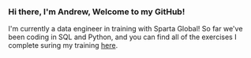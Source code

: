 ### Hi there, I'm Andrew, Welcome to my GitHub!
I'm currently a data engineer in training with Sparta Global! So far we've been coding in SQL and Python, and you can find all of the exercises I complete suring my training [here](../SpartaGlobalNotes).
<!--
**andyc2901/andyc2901** is a ✨ _special_ ✨ repository because its `README.md` (this file) appears on your GitHub profile.

Here are some ideas to get you started:

- 🔭 I’m currently working on ...
- 🌱 I’m currently learning ...
- 👯 I’m looking to collaborate on ...
- 🤔 I’m looking for help with ...
- 💬 Ask me about ...
- 📫 How to reach me: ...
- 😄 Pronouns: ...
- ⚡ Fun fact: ...
-->
